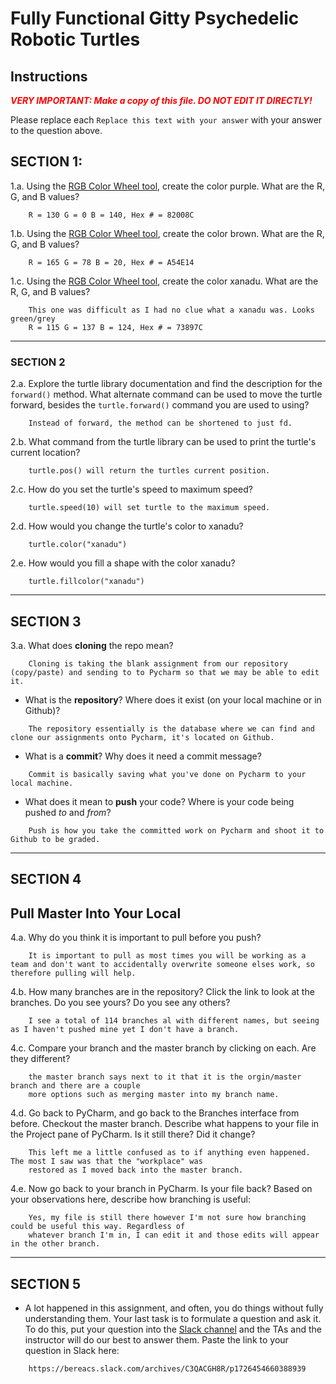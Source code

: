 # Fully Functional Gitty Psychedelic Robotic Turtles

## Instructions

**_<span style="color:red">
    VERY IMPORTANT: Make a copy of this file. DO NOT EDIT IT DIRECTLY!
</span>_**

Please replace each `Replace this text with your answer` 
with your answer to the question above.

## SECTION 1: 

1.a. Using the [RGB Color Wheel tool](https://colorspire.com/rgb-color-wheel/), create the color purple. 
     What are the R, G, and B values?

```
    R = 130 G = 0 B = 140, Hex # = 82008C
```

1.b. Using the [RGB Color Wheel tool](https://colorspire.com/rgb-color-wheel/), create the color brown. 
     What are the R, G, and B values? 

```
    R = 165 G = 78 B = 20, Hex # = A54E14
```

1.c. Using the [RGB Color Wheel tool](https://colorspire.com/rgb-color-wheel/), create the color xanadu. 
     What are the R, G, and B values?

```
    This one was difficult as I had no clue what a xanadu was. Looks green/grey
    R = 115 G = 137 B = 124, Hex # = 73897C
```

---

### SECTION 2

2.a. Explore the turtle library documentation and find the description for the 
     `forward()` method. What alternate command can be used to move the turtle forward, 
     besides the `turtle.forward()` command you are used to using?

```
    Instead of forward, the method can be shortened to just fd.
```

2.b. What command from the turtle library can be used to print the turtle's current 
   location?
   
```
    turtle.pos() will return the turtles current position.
```

2.c. How do you set the turtle's speed to maximum speed?
   
```
    turtle.speed(10) will set turtle to the maximum speed.
```

2.d. How would you change the turtle's color to xanadu? 

```
    turtle.color("xanadu")
```

2.e. How would you fill a shape with the color xanadu?

```
    turtle.fillcolor("xanadu")
```

---

## SECTION 3

3.a. What does **cloning** the repo mean?

```
    Cloning is taking the blank assignment from our repository (copy/paste) and sending to to Pycharm so that we may be able to edit it.
```


- What is the **repository**? Where does it exist (on your local machine or in Github)?

```
    The repository essentially is the database where we can find and clone our assignments onto Pycharm, it's located on Github.
```


- What is a **commit**? Why does it need a commit message?

```
    Commit is basically saving what you've done on Pycharm to your local machine.
```


- What does it mean to **push** your code? Where is your code being pushed _to_ and _from_?

```
    Push is how you take the committed work on Pycharm and shoot it to Github to be graded.
```

---

## SECTION 4

## Pull Master Into Your Local

4.a. Why do you think it is important to pull before you push?

```
    It is important to pull as most times you will be working as a team and don't want to accidentally overwrite someone elses work, so therefore pulling will help.
```

4.b. How many branches are in the repository?
     Click the link to look at the branches. Do you see yours? Do you see any others? 

```
    I see a total of 114 branches al with different names, but seeing as I haven't pushed mine yet I don't have a branch.
```


4.c. Compare your branch and the master branch by clicking on each. Are they different?

```
    the master branch says next to it that it is the orgin/master branch and there are a couple
    more options such as merging master into my branch name.
```


4.d. Go back to PyCharm, and go back to the Branches interface from before. Checkout the 
     master branch.
     Describe what happens to your file in the Project pane of PyCharm. Is it still 
     there? Did it change?

```
    This left me a little confused as to if anything even happened. The most I saw was that the "workplace" was
    restored as I moved back into the master branch.
```


4.e. Now go back to your branch in PyCharm. Is your file back? Based on your observations
     here, describe how branching is useful:

```
    Yes, my file is still there however I'm not sure how branching could be useful this way. Regardless of
    whatever branch I'm in, I can edit it and those edits will appear in the other branch.
```

---

## SECTION 5
- A lot happened in this assignment, and often, you do things without fully 
  understanding them. Your last task is to formulate a question and ask it. 
  To do this, put your question into the [Slack channel](https://bereacs.slack.com/archives/C3QACGH8R) and the TAs and the instructor 
  will do our best to answer them. Paste the link to your question in Slack here:

```
    https://bereacs.slack.com/archives/C3QACGH8R/p1726454660388939
```



